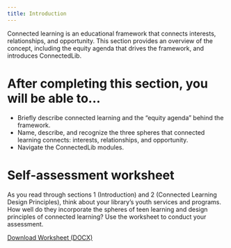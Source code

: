 ```yaml
---
title: Introduction
---
```


Connected learning is an educational framework that connects interests, relationships, and opportunity. This section provides an overview of the concept, including the equity agenda that drives the framework, and introduces ConnectedLib.

<div class="objectives">
<h1>After completing this section, you will be able to...</h1>
<ul><li>Briefly describe connected learning and the “equity agenda” behind the framework.</li>
<li>Name, describe, and recognize the three spheres that connected learning connects: interests, relationships, and opportunity.</li>
<li>Navigate the ConnectedLib modules.</li>
</ul>
</div>
<p></p>
<div class="reflection">
	<h1>Self-assessment worksheet</h1>
	<p>As you read through sections 1 (Introduction) and 2 (Connected Learning Design Principles), think about your library’s youth services and programs. How well do they incorporate the spheres of teen learning and design principles of connected learning? Use the worksheet to conduct your assessment.</p>
	<p><a href="docs/Intro_SelfAssessment.docx">Download Worksheet (DOCX)</a></p>
</div>


